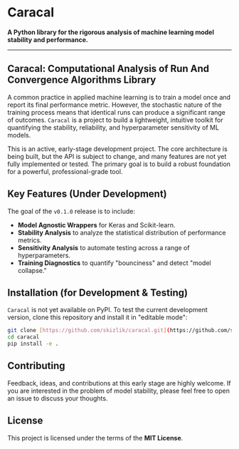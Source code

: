 # Caracal

**A Python library for the rigorous analysis of machine learning model stability and performance.**

---

## Caracal: Computational Analysis of Run And Convergence Algorithms Library

A common practice in applied machine learning is to train a model once and report its final performance metric. However, the stochastic nature of the training process means that identical runs can produce a significant range of outcomes. `Caracal` is a project to build a lightweight, intuitive toolkit for quantifying the stability, reliability, and hyperparameter sensitivity of ML models.

This is an active, early-stage development project. The core architecture is being built, but the API is subject to change, and many features are not yet fully implemented or tested. The primary goal is to build a robust foundation for a powerful, professional-grade tool.

## Key Features (Under Development)

The goal of the `v0.1.0` release is to include:
* **Model Agnostic Wrappers** for Keras and Scikit-learn.
* **Stability Analysis** to analyze the statistical distribution of performance metrics.
* **Sensitivity Analysis** to automate testing across a range of hyperparameters.
* **Training Diagnostics** to quantify "bounciness" and detect "model collapse."

## Installation (for Development & Testing)

`Caracal` is not yet available on PyPI. To test the current development version, clone this repository and install it in "editable mode":

```bash
git clone [https://github.com/skizlik/caracal.git](https://github.com/skizlik/caracal.git)
cd caracal
pip install -e .
```

## Contributing
Feedback, ideas, and contributions at this early stage are highly welcome. If you are interested in the problem of model stability, please feel free to open an issue to discuss your thoughts.

## License
This project is licensed under the terms of the **MIT License**.
